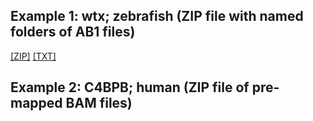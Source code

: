 
## Example 1: wtx; zebrafish (ZIP file with named folders of AB1 files)

[[ZIP]](https://github.com/markrobinsonuzh/CrispRVariantsLite/raw/master/examples/cho_human_C4BPB.zip)
[[TXT]](https://raw.githubusercontent.com/markrobinsonuzh/CrispRVariantsLite/master/examples/cho_human_C4BPB.txt)

## Example 2: C4BPB; human (ZIP file of pre-mapped BAM files)
